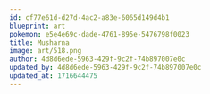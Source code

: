 ```yaml
---
id: cf77e61d-d27d-4ac2-a83e-6065d149d4b1
blueprint: art
pokemon: e5e4e69c-dade-4761-895e-5476798f0023
title: Musharna
image: art/518.png
author: 4d8d6ede-5963-429f-9c2f-74b897007e0c
updated_by: 4d8d6ede-5963-429f-9c2f-74b897007e0c
updated_at: 1716644475
---
```

